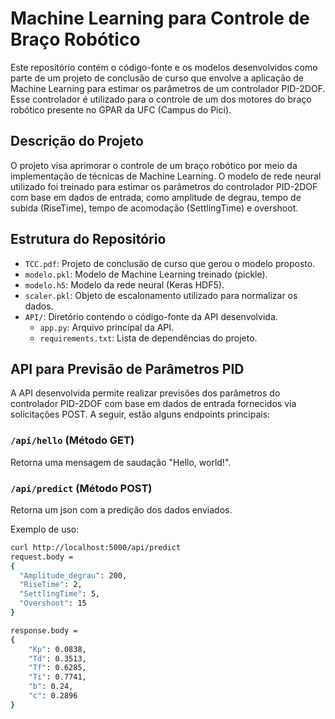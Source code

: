 # Machine Learning para Controle de Braço Robótico

Este repositório contém o código-fonte e os modelos desenvolvidos como parte de um projeto de conclusão de curso que envolve a aplicação de Machine Learning para estimar os parâmetros de um controlador PID-2DOF. Esse controlador é utilizado para o controle de um dos motores do braço robótico presente no GPAR da UFC (Campus do Pici).

## Descrição do Projeto

O projeto visa aprimorar o controle de um braço robótico por meio da implementação de técnicas de Machine Learning. O modelo de rede neural utilizado foi treinado para estimar os parâmetros do controlador PID-2DOF com base em dados de entrada, como amplitude de degrau, tempo de subida (RiseTime), tempo de acomodação (SettlingTime) e overshoot.

## Estrutura do Repositório

- `TCC.pdf`: Projeto de conclusão de curso que gerou o modelo proposto.
- `modelo.pkl`: Modelo de Machine Learning treinado (pickle).
- `modelo.h5`: Modelo da rede neural (Keras HDF5).
- `scaler.pkl`: Objeto de escalonamento utilizado para normalizar os dados.
- `API/`: Diretório contendo o código-fonte da API desenvolvida.
  - `app.py`: Arquivo principal da API.
  - `requirements.txt`: Lista de dependências do projeto.

## API para Previsão de Parâmetros PID

A API desenvolvida permite realizar previsões dos parâmetros do controlador PID-2DOF com base em dados de entrada fornecidos via solicitações POST. A seguir, estão alguns endpoints principais:

### `/api/hello` (Método GET)

Retorna uma mensagem de saudação "Hello, world!".

### `/api/predict` (Método POST)

Retorna um json com a predição dos dados enviados.

Exemplo de uso:
```bash
curl http://localhost:5000/api/predict
request.body = 
{
  "Amplitude_degrau": 200,
  "RiseTime": 2,
  "SettlingTime": 5,
  "Overshoot": 15
}

response.body = 
{
    "Kp": 0.0838,
    "Td": 0.3513,
    "Tf": 0.6285,
    "Ti": 0.7741,
    "b": 0.24,
    "c": 0.2896
}

